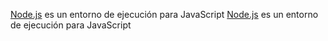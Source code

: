<!-- [Markdown](https://es.wikipedia.org/wiki/Markdown) es un lenguaje de marcado -->
[Node.js](https://nodejs.org/es/) es un entorno de ejecución para JavaScript
[Node.js](https://nodejs.org/es/) es un entorno de ejecución para JavaScript